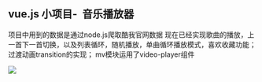 ## vue.js 小项目-  音乐播放器

项目中用到的数据是通过node.js爬取酷我官网数据
现在已经实现歌曲的播放，上一首下一首切换，以及列表循环，随机播放，单曲循环播放模式，喜欢收藏功能；
过渡动画transition的实现；
mv模块运用了video-player组件

![](https://shuipingZheng.github.io/static/img/20180416172201.png)

